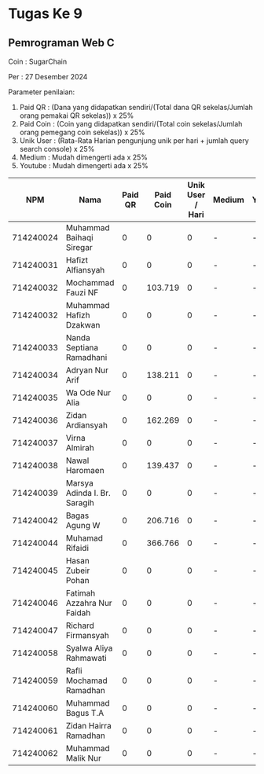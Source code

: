# Tugas Ke 9

## Pemrograman Web C
Coin : SugarChain

Per : 27 Desember 2024

Parameter penilaian:
1. Paid QR : (Dana yang didapatkan sendiri/(Total dana QR sekelas/Jumlah orang pemakai QR sekelas))  x  25%
2. Paid Coin : (Coin yang didapatkan sendiri/(Total coin sekelas/Jumlah orang pemegang coin sekelas))  x  25%
3. Unik User : (Rata-Rata Harian pengunjung unik per hari + jumlah query search console) x 25%
4. Medium : Mudah dimengerti ada x 25%
5. Youtube : Mudah dimengerti ada x 25%

| NPM       | Nama                              | Paid QR | Paid Coin | Unik User / Hari | Medium | Youtube | Nilai |
|-----------|-----------------------------------|---------|-----------|------------------|--------|---------|-------|
| 714240024 | Muhammad Baihaqi Siregar         | 0       | 0         | 0                | -      | -       | 0     |
| 714240031 | Hafizt Alfiansyah                | 0       | 0         | 0                | -      | -       | 0     |
| 714240032 | Mochammad Fauzi NF               | 0       | 103.719         | 0                | -      | -       | 0     |
| 714240032 | Muhammad Hafizh Dzakwan          | 0       | 0         | 0                | -      | -       | 0     |
| 714240033 | Nanda Septiana Ramadhani         | 0       | 0         | 0                | -      | -       | 0     |
| 714240034 | Adryan Nur Arif                  | 0       | 138.211         | 0                | -      | -       | 0     |
| 714240035 | Wa Ode Nur Alia                  | 0       | 0         | 0                | -      | -       | 0     |
| 714240036 | Zidan Ardiansyah                 | 0       | 162.269         | 0                | -      | -       | 0     |
| 714240037 | Virna Almirah                    | 0       | 0         | 0                | -      | -       | 0     |
| 714240038 | Nawal Haromaen                   | 0       | 139.437         | 0                | -      | -       | 0     |
| 714240039 | Marsya Adinda I. Br. Saragih     | 0       | 0         | 0                | -      | -       | 0     |
| 714240042 | Bagas Agung W                    | 0       | 206.716         | 0                | -      | -       | 0     |
| 714240044 | Muhamad Rifaidi                  | 0       | 366.766         | 0                | -      | -       | 0     |
| 714240045 | Hasan Zubeir Pohan               | 0       | 0         | 0                | -      | -       | 0     |
| 714240046 | Fatimah Azzahra Nur Faidah       | 0       | 0         | 0                | -      | -       | 0     |
| 714240047 | Richard Firmansyah               | 0       | 0         | 0                | -      | -       | 0     |
| 714240058 | Syalwa Aliya Rahmawati           | 0       | 0         | 0                | -      | -       | 0     |
| 714240059 | Rafli Mochamad Ramadhan          | 0       | 0         | 0                | -      | -       | 0     |
| 714240060 | Muhammad Bagus T.A               | 0       | 0         | 0                | -      | -       | 0     |
| 714240061 | Zidan Hairra Ramadhan            | 0       | 0         | 0                | -      | -       | 0     |
| 714240062 | Muhammad Malik Nur               | 0       | 0         | 0                | -      | -       | 0     |
